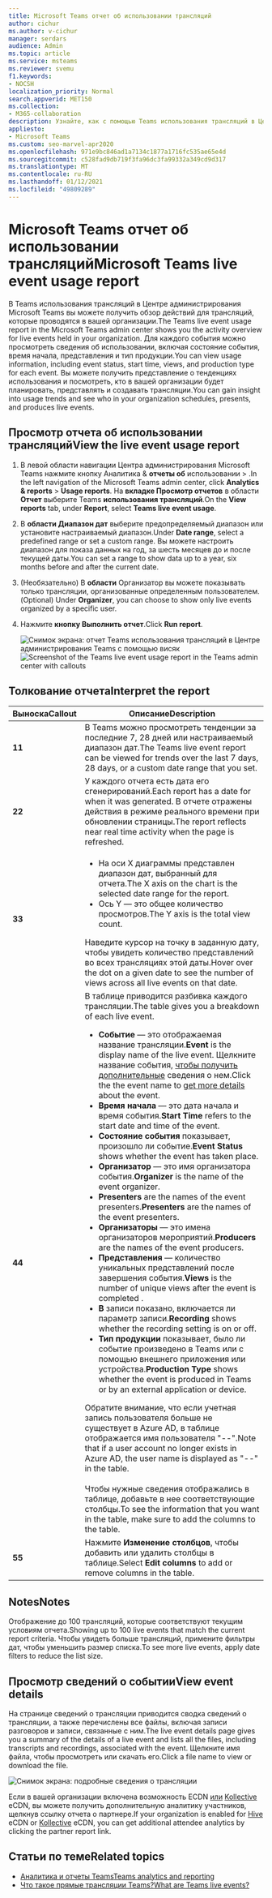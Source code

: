 ```yaml
---
title: Microsoft Teams отчет об использовании трансляций
author: cichur
ms.author: v-cichur
manager: serdars
audience: Admin
ms.topic: article
ms.service: msteams
ms.reviewer: svemu
f1.keywords:
- NOCSH
localization_priority: Normal
search.appverid: MET150
ms.collection:
- M365-collaboration
description: Узнайте, как с помощью Teams использования трансляций в Центре администрирования Microsoft Teams получить обзор Teams трансляций в вашей организации.
appliesto:
- Microsoft Teams
ms.custom: seo-marvel-apr2020
ms.openlocfilehash: 971e9bc846ad1a7134c1877a1716fc535ae65e4d
ms.sourcegitcommit: c528fad9db719f3fa96dc3fa99332a349cd9d317
ms.translationtype: MT
ms.contentlocale: ru-RU
ms.lasthandoff: 01/12/2021
ms.locfileid: "49809289"
---
```

# <a name="microsoft-teams-live-event-usage-report"></a><span data-ttu-id="91290-103">Microsoft Teams отчет об использовании трансляций</span><span class="sxs-lookup"><span data-stu-id="91290-103">Microsoft Teams live event usage report</span></span>

<span data-ttu-id="91290-104">В Teams использования трансляций в Центре администрирования Microsoft Teams вы можете получить обзор действий для трансляций, которые проводятся в вашей организации.</span><span class="sxs-lookup"><span data-stu-id="91290-104">The Teams live event usage report in the Microsoft Teams admin center shows you the activity overview for live events held in your organization.</span></span> <span data-ttu-id="91290-105">Для каждого события можно просмотреть сведения об использовании, включая состояние события, время начала, представления и тип продукции.</span><span class="sxs-lookup"><span data-stu-id="91290-105">You can view usage information, including event status, start time, views, and production type for each event.</span></span> <span data-ttu-id="91290-106">Вы можете получить представление о тенденциях использования и посмотреть, кто в вашей организации будет планировать, представлять и создавать трансляции.</span><span class="sxs-lookup"><span data-stu-id="91290-106">You can gain insight into usage trends and see who in your organization schedules, presents, and produces live events.</span></span>

## <a name="view-the-live-event-usage-report"></a><span data-ttu-id="91290-107">Просмотр отчета об использовании трансляций</span><span class="sxs-lookup"><span data-stu-id="91290-107">View the live event usage report</span></span>

1. <span data-ttu-id="91290-108">В левой области навигации Центра администрирования Microsoft Teams нажмите кнопку Аналитика & **отчеты об** использовании  >  .</span><span class="sxs-lookup"><span data-stu-id="91290-108">In the left navigation of the Microsoft Teams admin center, click **Analytics & reports** > **Usage reports**.</span></span> <span data-ttu-id="91290-109">На **вкладке Просмотр отчетов** в области **Отчет** выберите Teams **использования трансляций**.</span><span class="sxs-lookup"><span data-stu-id="91290-109">On the **View reports** tab, under **Report**, select **Teams live event usage**.</span></span>
2. <span data-ttu-id="91290-110">В **области Диапазон дат** выберите предопределяемый диапазон или установите настраиваемый диапазон.</span><span class="sxs-lookup"><span data-stu-id="91290-110">Under **Date range**, select a predefined range or set a custom range.</span></span> <span data-ttu-id="91290-111">Вы можете настроить диапазон для показа данных на год, за шесть месяцев до и после текущей даты.</span><span class="sxs-lookup"><span data-stu-id="91290-111">You can set a range to show  data up to a year, six months before and after the current date.</span></span>
3. <span data-ttu-id="91290-112">(Необязательно) В **области** Организатор вы можете показывать только трансляции, организованные определенным пользователем.</span><span class="sxs-lookup"><span data-stu-id="91290-112">(Optional) Under **Organizer**, you can choose to show only live events organized by a specific user.</span></span>
4. <span data-ttu-id="91290-113">Нажмите **кнопку Выполнить отчет**.</span><span class="sxs-lookup"><span data-stu-id="91290-113">Click **Run report**.</span></span>  

    <span data-ttu-id="91290-114">![Снимок экрана: отчет Teams использования трансляций в Центре администрирования Teams с помощью висяк](../media/teams-live-event-usage-report-with-callouts.png "Снимок экрана: отчет Teams использования трансляций в Центре администрирования Teams с помощью висяк")</span><span class="sxs-lookup"><span data-stu-id="91290-114">![Screenshot of the Teams live event usage report in the Teams admin center with callouts](../media/teams-live-event-usage-report-with-callouts.png "Screenshot of the Teams live event usage report in the Teams admin center with callouts")</span></span>

## <a name="interpret-the-report"></a><span data-ttu-id="91290-115">Толкование отчета</span><span class="sxs-lookup"><span data-stu-id="91290-115">Interpret the report</span></span>

|<span data-ttu-id="91290-116">Выноска</span><span class="sxs-lookup"><span data-stu-id="91290-116">Callout</span></span> |<span data-ttu-id="91290-117">Описание</span><span class="sxs-lookup"><span data-stu-id="91290-117">Description</span></span>  |
|--------|-------------|
|<span data-ttu-id="91290-118">**1**</span><span class="sxs-lookup"><span data-stu-id="91290-118">**1**</span></span>   |<span data-ttu-id="91290-119">В Teams можно просмотреть тенденции за последние 7, 28 дней или настраиваемый диапазон дат.</span><span class="sxs-lookup"><span data-stu-id="91290-119">The Teams live event report can be viewed for trends over the last 7 days, 28 days, or a custom date range that you set.</span></span> |
|<span data-ttu-id="91290-120">**2**</span><span class="sxs-lookup"><span data-stu-id="91290-120">**2**</span></span>   |<span data-ttu-id="91290-121">У каждого отчета есть дата его сгенерирований.</span><span class="sxs-lookup"><span data-stu-id="91290-121">Each report has a date for when it was generated.</span></span> <span data-ttu-id="91290-122">В отчете отражены действия в режиме реального времени при обновлении страницы.</span><span class="sxs-lookup"><span data-stu-id="91290-122">The report reflects near real time activity when the page is refreshed.</span></span> |
|<span data-ttu-id="91290-123">**3**</span><span class="sxs-lookup"><span data-stu-id="91290-123">**3**</span></span>   |<ul><li><span data-ttu-id="91290-124">На оси X диаграммы представлен диапазон дат, выбранный для отчета.</span><span class="sxs-lookup"><span data-stu-id="91290-124">The X axis on the chart is the selected date range for the report.</span></span></li> <li> <span data-ttu-id="91290-125">Ось Y — это общее количество просмотров.</span><span class="sxs-lookup"><span data-stu-id="91290-125">The Y axis is the total view count.</span></span></li> </ul><span data-ttu-id="91290-126">Наведите курсор на точку в заданную дату, чтобы увидеть количество представлений во всех трансляциях этой даты.</span><span class="sxs-lookup"><span data-stu-id="91290-126">Hover over the dot on a given date to see the number of views across all live events on that date.</span></span>|
|<span data-ttu-id="91290-127">**4**</span><span class="sxs-lookup"><span data-stu-id="91290-127">**4**</span></span>   |<span data-ttu-id="91290-128">В таблице приводится разбивка каждого трансляции.</span><span class="sxs-lookup"><span data-stu-id="91290-128">The table gives you a breakdown of each live event.</span></span> <ul><li><span data-ttu-id="91290-129">**Событие** — это отображаемая название трансляции.</span><span class="sxs-lookup"><span data-stu-id="91290-129">**Event** is the display name of the live event.</span></span> <span data-ttu-id="91290-130">Щелкните название события, [чтобы получить дополнительные](#view-event-details) сведения о нем.</span><span class="sxs-lookup"><span data-stu-id="91290-130">Click the the event name to [get more details](#view-event-details) about the event.</span></span> </li> <li><span data-ttu-id="91290-131">**Время начала** — это дата начала и время события.</span><span class="sxs-lookup"><span data-stu-id="91290-131">**Start Time** refers to the start date and time of the event.</span></span></li> <li><span data-ttu-id="91290-132">**Состояние события** показывает, произошло ли событие.</span><span class="sxs-lookup"><span data-stu-id="91290-132">**Event Status** shows whether the event has taken place.</span></span>  </li><li><span data-ttu-id="91290-133">**Организатор** — это имя организатора события.</span><span class="sxs-lookup"><span data-stu-id="91290-133">**Organizer** is the name of the event organizer.</span></span></li> <li><span data-ttu-id="91290-134">**Presenters** are the names of the event presenters.</span><span class="sxs-lookup"><span data-stu-id="91290-134">**Presenters** are the names of the  event presenters.</span></span></li><li><span data-ttu-id="91290-135">**Организаторы** — это имена организаторов мероприятий.</span><span class="sxs-lookup"><span data-stu-id="91290-135">**Producers** are the names of the event producers.</span></span></li><li><span data-ttu-id="91290-136">**Представления** — количество уникальных представлений после завершения события.</span><span class="sxs-lookup"><span data-stu-id="91290-136">**Views** is the number of unique views after the event is completed .</span></span></li><li><span data-ttu-id="91290-137">**В** записи показано, включается ли параметр записи.</span><span class="sxs-lookup"><span data-stu-id="91290-137">**Recording** shows whether the recording setting is on or off.</span></span></li><li><span data-ttu-id="91290-138">**Тип продукции** показывает, было ли событие произведено в Teams или с помощью внешнего приложения или устройства.</span><span class="sxs-lookup"><span data-stu-id="91290-138">**Production Type** shows whether the event is produced in Teams or by an external application or device.</span></span></li></li> </ul><span data-ttu-id="91290-139">Обратите внимание, что если учетная запись пользователя больше не существует в Azure AD, в таблице отображается имя пользователя "--".</span><span class="sxs-lookup"><span data-stu-id="91290-139">Note that if a user account no longer exists in Azure AD, the user name is displayed as "--" in the table.</span></span> <br><br><span data-ttu-id="91290-140">Чтобы нужные сведения отображались в таблице, добавьте в нее соответствующие столбцы.</span><span class="sxs-lookup"><span data-stu-id="91290-140">To see the information that you want in the table, make sure to add the columns to the table.</span></span> |
|<span data-ttu-id="91290-141">**5**</span><span class="sxs-lookup"><span data-stu-id="91290-141">**5**</span></span>   |<span data-ttu-id="91290-142">Нажмите **Изменение столбцов**, чтобы добавить или удалить столбцы в таблице.</span><span class="sxs-lookup"><span data-stu-id="91290-142">Select **Edit columns** to add or remove columns in the table.</span></span>|

## <a name="notes"></a><span data-ttu-id="91290-143">Notes</span><span class="sxs-lookup"><span data-stu-id="91290-143">Notes</span></span>
<span data-ttu-id="91290-144">Отображение до 100 трансляций, которые соответствуют текущим условиям отчета.</span><span class="sxs-lookup"><span data-stu-id="91290-144">Showing up to 100 live events that match the current report criteria.</span></span> <span data-ttu-id="91290-145">Чтобы увидеть больше трансляций, примените фильтры дат, чтобы уменьшить размер списка.</span><span class="sxs-lookup"><span data-stu-id="91290-145">To see more live events, apply date filters to reduce the list size.</span></span>

## <a name="view-event-details"></a><span data-ttu-id="91290-146">Просмотр сведений о событии</span><span class="sxs-lookup"><span data-stu-id="91290-146">View event details</span></span>

<span data-ttu-id="91290-147">На странице сведений о трансляции приводится сводка сведений о трансляции, а также перечислены все файлы, включая записи разговоров и записи, связанные с ним.</span><span class="sxs-lookup"><span data-stu-id="91290-147">The live event details page gives you a summary of the details of a live event and lists all the files, including transcripts and recordings, associated with the event.</span></span> <span data-ttu-id="91290-148">Щелкните имя файла, чтобы просмотреть или скачать его.</span><span class="sxs-lookup"><span data-stu-id="91290-148">Click a file name to view or download the file.</span></span>

![Снимок экрана: подробные сведения о трансляции](../media/teams-live-event-usage-report-event-detail.png)

<span data-ttu-id="91290-150">Если в вашей организации включена возможность ECDN [или](https://www.hivestreaming.com/partners/integration-partners/microsoft/) [Kollective](https://kollective.com) eCDN, вы можете получить дополнительную аналитику участников, щелкнув ссылку отчета о партнере.</span><span class="sxs-lookup"><span data-stu-id="91290-150">If your organization is enabled for [Hive](https://www.hivestreaming.com/partners/integration-partners/microsoft/) eCDN or [Kollective](https://kollective.com) eCDN, you can get additional attendee analytics by clicking the partner report link.</span></span>

## <a name="related-topics"></a><span data-ttu-id="91290-151">Статьи по теме</span><span class="sxs-lookup"><span data-stu-id="91290-151">Related topics</span></span>

- [<span data-ttu-id="91290-152">Аналитика и отчеты Teams</span><span class="sxs-lookup"><span data-stu-id="91290-152">Teams analytics and reporting</span></span>](teams-reporting-reference.md)
- [<span data-ttu-id="91290-153">Что такое прямые трансляции Teams?</span><span class="sxs-lookup"><span data-stu-id="91290-153">What are Teams live events?</span></span>](../teams-live-events/what-are-teams-live-events.md)
